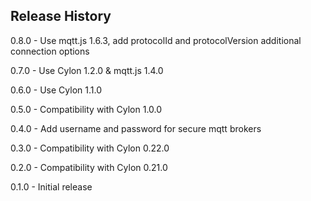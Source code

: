 ## Release History

0.8.0 - Use mqtt.js 1.6.3, add protocolId and protocolVersion additional connection options

0.7.0 - Use Cylon 1.2.0 & mqtt.js 1.4.0

0.6.0 - Use Cylon 1.1.0

0.5.0 - Compatibility with Cylon 1.0.0

0.4.0 - Add username and password for secure mqtt brokers

0.3.0 - Compatibility with Cylon 0.22.0

0.2.0 - Compatibility with Cylon 0.21.0

0.1.0 - Initial release
